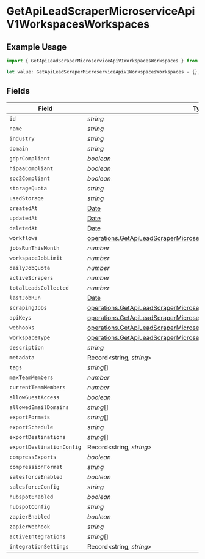 # GetApiLeadScraperMicroserviceApiV1WorkspacesWorkspaces

## Example Usage

```typescript
import { GetApiLeadScraperMicroserviceApiV1WorkspacesWorkspaces } from "oppulence-backend-sdk/models/operations";

let value: GetApiLeadScraperMicroserviceApiV1WorkspacesWorkspaces = {};
```

## Fields

| Field                                                                                                                                                        | Type                                                                                                                                                         | Required                                                                                                                                                     | Description                                                                                                                                                  |
| ------------------------------------------------------------------------------------------------------------------------------------------------------------ | ------------------------------------------------------------------------------------------------------------------------------------------------------------ | ------------------------------------------------------------------------------------------------------------------------------------------------------------ | ------------------------------------------------------------------------------------------------------------------------------------------------------------ |
| `id`                                                                                                                                                         | *string*                                                                                                                                                     | :heavy_minus_sign:                                                                                                                                           | N/A                                                                                                                                                          |
| `name`                                                                                                                                                       | *string*                                                                                                                                                     | :heavy_minus_sign:                                                                                                                                           | N/A                                                                                                                                                          |
| `industry`                                                                                                                                                   | *string*                                                                                                                                                     | :heavy_minus_sign:                                                                                                                                           | N/A                                                                                                                                                          |
| `domain`                                                                                                                                                     | *string*                                                                                                                                                     | :heavy_minus_sign:                                                                                                                                           | N/A                                                                                                                                                          |
| `gdprCompliant`                                                                                                                                              | *boolean*                                                                                                                                                    | :heavy_minus_sign:                                                                                                                                           | N/A                                                                                                                                                          |
| `hipaaCompliant`                                                                                                                                             | *boolean*                                                                                                                                                    | :heavy_minus_sign:                                                                                                                                           | N/A                                                                                                                                                          |
| `soc2Compliant`                                                                                                                                              | *boolean*                                                                                                                                                    | :heavy_minus_sign:                                                                                                                                           | N/A                                                                                                                                                          |
| `storageQuota`                                                                                                                                               | *string*                                                                                                                                                     | :heavy_minus_sign:                                                                                                                                           | N/A                                                                                                                                                          |
| `usedStorage`                                                                                                                                                | *string*                                                                                                                                                     | :heavy_minus_sign:                                                                                                                                           | N/A                                                                                                                                                          |
| `createdAt`                                                                                                                                                  | [Date](https://developer.mozilla.org/en-US/docs/Web/JavaScript/Reference/Global_Objects/Date)                                                                | :heavy_minus_sign:                                                                                                                                           | N/A                                                                                                                                                          |
| `updatedAt`                                                                                                                                                  | [Date](https://developer.mozilla.org/en-US/docs/Web/JavaScript/Reference/Global_Objects/Date)                                                                | :heavy_minus_sign:                                                                                                                                           | N/A                                                                                                                                                          |
| `deletedAt`                                                                                                                                                  | [Date](https://developer.mozilla.org/en-US/docs/Web/JavaScript/Reference/Global_Objects/Date)                                                                | :heavy_minus_sign:                                                                                                                                           | N/A                                                                                                                                                          |
| `workflows`                                                                                                                                                  | [operations.GetApiLeadScraperMicroserviceApiV1WorkspacesWorkflows](../../models/operations/getapileadscrapermicroserviceapiv1workspacesworkflows.md)[]       | :heavy_minus_sign:                                                                                                                                           | N/A                                                                                                                                                          |
| `jobsRunThisMonth`                                                                                                                                           | *number*                                                                                                                                                     | :heavy_minus_sign:                                                                                                                                           | N/A                                                                                                                                                          |
| `workspaceJobLimit`                                                                                                                                          | *number*                                                                                                                                                     | :heavy_minus_sign:                                                                                                                                           | N/A                                                                                                                                                          |
| `dailyJobQuota`                                                                                                                                              | *number*                                                                                                                                                     | :heavy_minus_sign:                                                                                                                                           | N/A                                                                                                                                                          |
| `activeScrapers`                                                                                                                                             | *number*                                                                                                                                                     | :heavy_minus_sign:                                                                                                                                           | N/A                                                                                                                                                          |
| `totalLeadsCollected`                                                                                                                                        | *number*                                                                                                                                                     | :heavy_minus_sign:                                                                                                                                           | N/A                                                                                                                                                          |
| `lastJobRun`                                                                                                                                                 | [Date](https://developer.mozilla.org/en-US/docs/Web/JavaScript/Reference/Global_Objects/Date)                                                                | :heavy_minus_sign:                                                                                                                                           | N/A                                                                                                                                                          |
| `scrapingJobs`                                                                                                                                               | [operations.GetApiLeadScraperMicroserviceApiV1WorkspacesScrapingJobs](../../models/operations/getapileadscrapermicroserviceapiv1workspacesscrapingjobs.md)[] | :heavy_minus_sign:                                                                                                                                           | N/A                                                                                                                                                          |
| `apiKeys`                                                                                                                                                    | [operations.GetApiLeadScraperMicroserviceApiV1WorkspacesApiKeys](../../models/operations/getapileadscrapermicroserviceapiv1workspacesapikeys.md)[]           | :heavy_minus_sign:                                                                                                                                           | N/A                                                                                                                                                          |
| `webhooks`                                                                                                                                                   | [operations.GetApiLeadScraperMicroserviceApiV1WorkspacesWebhooks](../../models/operations/getapileadscrapermicroserviceapiv1workspaceswebhooks.md)[]         | :heavy_minus_sign:                                                                                                                                           | N/A                                                                                                                                                          |
| `workspaceType`                                                                                                                                              | [operations.GetApiLeadScraperMicroserviceApiV1WorkspacesWorkspaceType](../../models/operations/getapileadscrapermicroserviceapiv1workspacesworkspacetype.md) | :heavy_minus_sign:                                                                                                                                           | N/A                                                                                                                                                          |
| `description`                                                                                                                                                | *string*                                                                                                                                                     | :heavy_minus_sign:                                                                                                                                           | N/A                                                                                                                                                          |
| `metadata`                                                                                                                                                   | Record<string, *string*>                                                                                                                                     | :heavy_minus_sign:                                                                                                                                           | N/A                                                                                                                                                          |
| `tags`                                                                                                                                                       | *string*[]                                                                                                                                                   | :heavy_minus_sign:                                                                                                                                           | N/A                                                                                                                                                          |
| `maxTeamMembers`                                                                                                                                             | *number*                                                                                                                                                     | :heavy_minus_sign:                                                                                                                                           | N/A                                                                                                                                                          |
| `currentTeamMembers`                                                                                                                                         | *number*                                                                                                                                                     | :heavy_minus_sign:                                                                                                                                           | N/A                                                                                                                                                          |
| `allowGuestAccess`                                                                                                                                           | *boolean*                                                                                                                                                    | :heavy_minus_sign:                                                                                                                                           | N/A                                                                                                                                                          |
| `allowedEmailDomains`                                                                                                                                        | *string*[]                                                                                                                                                   | :heavy_minus_sign:                                                                                                                                           | N/A                                                                                                                                                          |
| `exportFormats`                                                                                                                                              | *string*[]                                                                                                                                                   | :heavy_minus_sign:                                                                                                                                           | N/A                                                                                                                                                          |
| `exportSchedule`                                                                                                                                             | *string*                                                                                                                                                     | :heavy_minus_sign:                                                                                                                                           | N/A                                                                                                                                                          |
| `exportDestinations`                                                                                                                                         | *string*[]                                                                                                                                                   | :heavy_minus_sign:                                                                                                                                           | N/A                                                                                                                                                          |
| `exportDestinationConfig`                                                                                                                                    | Record<string, *string*>                                                                                                                                     | :heavy_minus_sign:                                                                                                                                           | N/A                                                                                                                                                          |
| `compressExports`                                                                                                                                            | *boolean*                                                                                                                                                    | :heavy_minus_sign:                                                                                                                                           | N/A                                                                                                                                                          |
| `compressionFormat`                                                                                                                                          | *string*                                                                                                                                                     | :heavy_minus_sign:                                                                                                                                           | N/A                                                                                                                                                          |
| `salesforceEnabled`                                                                                                                                          | *boolean*                                                                                                                                                    | :heavy_minus_sign:                                                                                                                                           | N/A                                                                                                                                                          |
| `salesforceConfig`                                                                                                                                           | *string*                                                                                                                                                     | :heavy_minus_sign:                                                                                                                                           | N/A                                                                                                                                                          |
| `hubspotEnabled`                                                                                                                                             | *boolean*                                                                                                                                                    | :heavy_minus_sign:                                                                                                                                           | N/A                                                                                                                                                          |
| `hubspotConfig`                                                                                                                                              | *string*                                                                                                                                                     | :heavy_minus_sign:                                                                                                                                           | N/A                                                                                                                                                          |
| `zapierEnabled`                                                                                                                                              | *boolean*                                                                                                                                                    | :heavy_minus_sign:                                                                                                                                           | N/A                                                                                                                                                          |
| `zapierWebhook`                                                                                                                                              | *string*                                                                                                                                                     | :heavy_minus_sign:                                                                                                                                           | N/A                                                                                                                                                          |
| `activeIntegrations`                                                                                                                                         | *string*[]                                                                                                                                                   | :heavy_minus_sign:                                                                                                                                           | N/A                                                                                                                                                          |
| `integrationSettings`                                                                                                                                        | Record<string, *string*>                                                                                                                                     | :heavy_minus_sign:                                                                                                                                           | N/A                                                                                                                                                          |